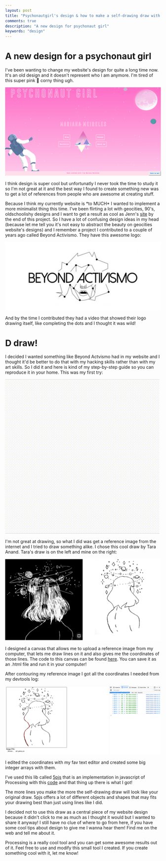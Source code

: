 ```yaml
---
layout: post
title: "Psychonautgirl's design & how to make a self-drawing draw with processing"
comments: true
description: "A new design for psychonaut girl"
keywords: "design"
---
```


# A new design for a psychonaut girl

I've been wanting to change my website's design for quite a long time now. It's an old design and it doesn't represent who I am anymore.
I'm tired of this super pink 🌟 corny thing ugh.

![psychonaut](/assets/blog/psychonaut.png)

I think design is super cool but unfortunatly I never took the time to study it so I'm not great at it and the best way I found to create something new was to get a lot of references from people who are awesome at creating stuff.

 Because I think my currently website is \*to MUCH\* I wanted to implement a more minimalist thing this time. I've been flirting a lot with geocities, 90's, oldschoolishy designs and I want to get a result as cool as Jenn's [site](http://jennmoney.biz/) by the end of this project. So I have a lot of confusing design ideas in my head (because let me tell you it's not easy to abstract the beauty on geocities website's designs) and I remember a project I contributed to a couple of years ago called Beyond Activismo. They have this awesome logo:

![beyond_actvismo_logo](/assets/blog/beyond_logo.png)

And by the time I contributed they had a video that showed their logo drawing itself, like completing the dots and I thought it was wild!

# D draw!

I decided I wanted something like Beyond Actvismo had in my website and I thought it'd be better to do that with my hacking skills rather than with my art skills. So I did it and here is kind of my step-by-step guide so you can reproduce it in your home. This was my first try:

![girl](/assets/blog/girl.gif)

I'm not great at drawing, so what I did was get a reference image from the internet and I tried to draw something alike. I chose this cool draw by Tara Anand. Tara's draw is on the left and mine on the right:

![comparing_girls](/assets/blog/comparing_girls.png)

I designed a canvas that allows me to upload a reference image from my computer, that lets me draw lines on it and also gives me the coordinates of those lines. The code to this canvas can be found [here](https://gist.github.com/marimeireles/ff03c44321b4e891f3e0c0a6ca9984f7). You can save it as an .html file and run it in your computer!

After contouring my reference image I got all the coordinates I needed from my devtools log:

![coords.png](/assets/blog/coords.png)

I edited the coordinates with my fav text editor and created some big integer arrays with them.

I've used this lib called [5pjs](https://p5js.org) that is an implementation in javascript of Processing with this [code](https://gist.github.com/marimeireles/37b104e1fcf6b0ad9c65a08087fdf182) and that thing up there is what I got!

The more lines you make the more the self-drawing draw will look like your original draw. 5pjs offers a lot of different objects and shapes that may fits your drawing best than just using lines like I did.

I decided not to use this draw as a central piece of my website design because it didn't click to me as much as I thought it would but I wanted to share it anyway! I still have no clue of where to go from here, if you have some cool tips about design to give me I wanna hear them! Find me on the web and tell me about it.

Processing is a really cool tool and you can get some awesome results out of it. Feel free to use and modify this small tool I created. If you create something cool with it, let me know!


